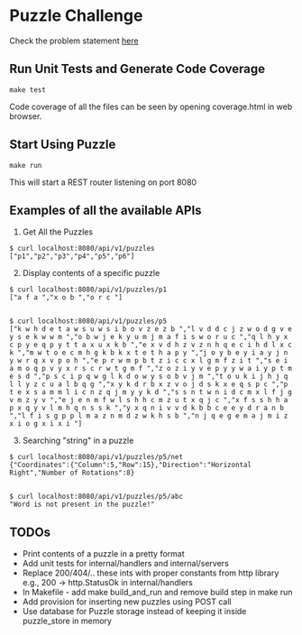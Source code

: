 # Puzzle Challenge

Check the problem statement [here](https://github.com/sphadnis007/puzzle-challenge/tree/main/private/problem_stmt.txt)

## Run Unit Tests and Generate Code Coverage

```
make test
```
Code coverage of all the files can be seen by opening coverage.html in web browser.

## Start Using Puzzle

```
make run
```
This will start a REST router listening on port 8080

## Examples of all the available APIs

1. Get All the Puzzles
```
$ curl localhost:8080/api/v1/puzzles          
["p1","p2","p3","p4","p5","p6"]
```                                                                                               

2. Display contents of a specific puzzle
```
$ curl localhost:8080/api/v1/puzzles/p1
["a f a ","x o b ","o r c "]


$ curl localhost:8080/api/v1/puzzles/p5
["k w h d e t a w s u w s i b o v z e z b ","l v d d c j z w o d g v e y s e k w w m ","o b w j e k y u m j m a f i s w o r u c ","q l h y x c p y e q p y t t a x u x k b ","e x v d h z v z n h q e c i h d l x c k ","m w t o e c m h g k b k x t e t h a p y ","j o y b e y i a y j n y w r q x v p o h ","e p r w m p b t z i c c x l g m f z i t ","s e i a m o q p v y x r s c r w t g m f ","z o z i y v e p y y w a i y p t m e s d ","p s c i p q w g l k d o w y s o b v j m ","t o u k i j h j q l l y z c u a l b q g ","x y k d r b x z v o j d s k x e q s p c ","p t e x s a m m l i c n z q j m y y k d ","s s n t w n i d c m x l f j g v m z y v ","e j e n m f w l s h h c m z u t x q j c ","x f s s h h a p x q y v l m h q n s s k ","y x q n i v v d k b b c e e y d r a n b ","l f i s g p p l m a z n m d z w k h s b ","n j q e g e m a j m i z x i o g x i x i "]
```

3. Searching "string" in a puzzle
```
$ curl localhost:8080/api/v1/puzzles/p5/net
{"Coordinates":{"Column":5,"Row":15},"Direction":"Horizontal Right","Number of Rotations":8}


$ curl localhost:8080/api/v1/puzzles/p5/abc
"Word is not present in the puzzle!"

```
## TODOs

- Print contents of a puzzle in a pretty format
- Add unit tests for internal/handlers and internal/servers
- Replace 200/404/.. these ints with proper constants from http library
  e.g., 200 -> http.StatusOk in internal/handlers
- In Makefile - add make build_and_run and remove build step in make run
- Add provision for inserting new puzzles using POST call
- Use database for Puzzle storage instead of keeping it inside puzzle_store in memory